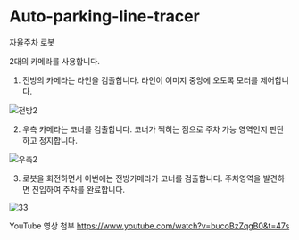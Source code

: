 # Auto-parking-line-tracer

자율주차 로봇  
  
2대의 카메라를 사용합니다.  
  
1. 전방의 카메라는 라인을 검출합니다.  라인이 이미지 중앙에 오도록 모터를 제어합니다.

![전방2](https://github.com/rkskwhdgh123/Auto-parking-line-tracer/assets/103232943/528d2c71-022a-4bac-9454-1a6924c9a2c4)



      
2. 우측 카메라는 코너를 검출합니다.  코너가 찍히는 점으로 주차 가능 영역인지 판단하고 정지합니다.  

![우측2](https://github.com/rkskwhdgh123/Auto-parking-line-tracer/assets/103232943/3203ea42-1a41-4172-8289-73184af200b1)





        
3. 로봇을 회전하면서 이번에는 전방카메라가 코너를 검출합니다.  주차영역을 발견하면 진입하여 주차를 완료합니다.


![33](https://github.com/rkskwhdgh123/Auto-parking-line-tracer/assets/103232943/0fe58f6d-3e67-4228-b1ff-e5568d5c4ef8)


YouTube 영상 첨부
https://www.youtube.com/watch?v=bucoBzZqgB0&t=47s
